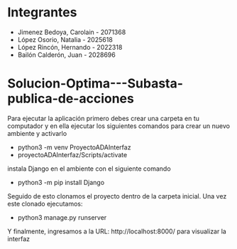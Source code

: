 
# Integrantes

<ul>
<li>Jimenez Bedoya, Carolain - 2071368</li>
<li>López Osorio, Natalia - 2025618</li>
<li>López Rincón, Hernando - 2022318</li>
<li>Bailón Calderón, Juan - 2028696</li>
</ul>

# Solucion-Optima---Subasta-publica-de-acciones

Para ejecutar la aplicación primero debes crear una carpeta en tu computador y en ella ejecutar los siguientes comandos para crear un nuevo ambiente y activarlo

<ul>
<li>python3 -m venv ProyectoADAInterfaz</li>
<li>proyectoADAInterfaz/Scripts/activate</li>
</ul>

instala Django en el ambiente con el siguiente comando

<ul>
<li>python3 -m pip install Django</li>
</ul>

Seguido de esto clonamos el proyecto dentro de la carpeta inicial. Una vez este clonado ejecutamos: 

<ul>
<li>python3 manage.py runserver</li>
</ul>

Y finalmente, ingresamos a la URL: http://localhost:8000/ para visualizar la interfaz

